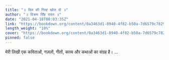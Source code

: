 ```yaml
---
title: "॥ दिल की गिरह खोल दो ॥"
author: "॥ विक्रम सिँह रावत ॥"
date: "2021-04-18T08:03:35Z"
link: "https://bookdown.org/content/0a3463d1-8940-4f82-b50a-7d6579c78297/"
length_weight: "10%"
cover: "https://bookdown.org/content/0a3463d1-8940-4f82-b50a-7d6579c78297/data/cover.jpg"
pinned: false
---
```


मेरी लिखी एक कविताओं, गज़लों, गीतों, काव्य और कथाओं का संग्रह है। ...
